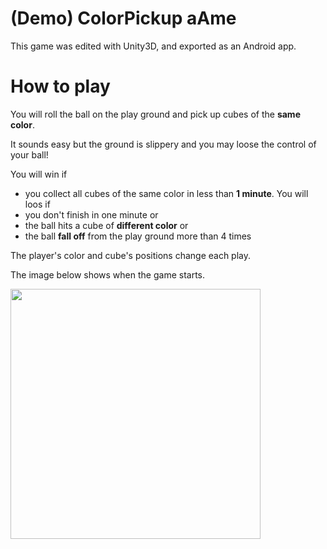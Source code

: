 # (Demo) ColorPickup aAme
This game was edited with Unity3D, and exported as an Android app.

# How to play ##

You will roll the ball on the play ground and pick up cubes of the **same color**. 

It sounds easy but the ground is slippery and you may loose the control of your ball! 

You will win if 
- you collect all cubes of the same color in less than **1 minute**.
You will loos if
- you don't finish in one minute or
- the ball hits a cube of **different color** or 
- the ball **fall off** from the play ground more than 4 times


The player's color and cube's positions change each play. 

The image below shows when the game starts.

<img src="https://cloud.githubusercontent.com/assets/21304543/24046174/f328e1e2-0b21-11e7-9038-1ab0edfb6d0e.png" width="400"/>


